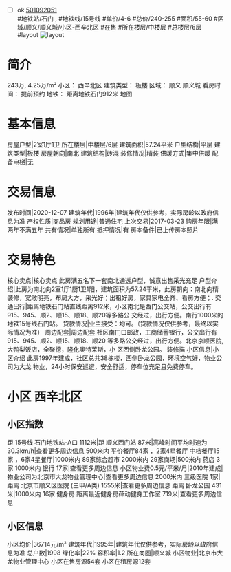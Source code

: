 - [ ] ok [501092051](https://bj.5i5j.com/ershoufang/501092051.html)  
 #地铁站/石门 ,  #地铁线/15号线
#单价/4-6 #总价/240-255 #面积/55-60   #区域/顺义/顺义城/小区-西辛北区 #在售 #所在楼层/中楼层 #总楼层/6层 #layout 
![layout](http://image2a.5i5j.com/bdir/layout/821d15620ea5435596f068880a808581.jpg_P5.jpg) 
# 简介 
 243万,  4.25万/m² 
小区： 西辛北区
建筑类型： 板楼
区域： 顺义 顺义城
看房时间： 提前预约
地铁： 距离地铁石门912米 地图
# 基本信息 
 房屋户型|2室1厅1卫
所在楼层|中楼层/6层
建筑面积|57.24平米
户型结构|平层
建筑类型|板楼
房屋朝向|南北
建筑结构|砖混
装修情况|精装
供暖方式|集中供暖
配备电梯|无
# 交易信息 
 发布时间|2020-12-07
建筑年代|1996年|建筑年代仅供参考，实际房龄以政府信息为准
产权性质|商品房
规划用途|普通住宅
上次交易|2017-03-23
购房年限|满两年不满五年
共有情况|单独所有
抵押情况|有
房本备件|已上传房本照片
# 交易特色 
 核心卖点|核心卖点 此房满五名下一套南北通透户型，诚意出售采光充足
户型介绍|此房为南北向2室1厅1厨1卫1阳，建筑面积为57.24平米，此房朝向：南北向精装修，宽敞明亮，布局大方，采光好；出租好房，家具家电全齐、看房方便；.
交通出行|距离地铁石门站直线距离912米，小区南北是西门公交站，公交出行有915、945、顺2、顺15、顺18、顺20等多路公 交经过，出行方便。南行1000米的地铁15号线石门站。
贷款情况|业主接受：均可。（贷款情况仅供参考，最终以实际情况为准）
周边配套|周边配套 社区南门口邮政，工商储蓄银行，公交出行有915、945、顺2、顺15、顺18、顺20 等多路公交经过，出行方便。北京京顺医院,大鸭梨饭店，全聚德，隆化奥特莱斯，小 区西侧卧龙公园。 装修描
小区信息|小区介绍 此房1997年建成，社区总共38栋楼，西侧卧龙公园，环境空气好，物业公司为大龙 物业，24小时保安巡逻，安全舒适，停车位充足且免费停车。
# 小区 西辛北区
## 小区指数 
 距 15号线 石门地铁站-A口 1112米|距 顺义西门站 87米|高峰时间平均时速为30.3km/h|查看更多周边信息
500米内 平价餐厅84家 ，2家4星餐厅
中档餐厅15家 ，6家4星餐厅|1000米内 89家综合超市
2000米内 29家商场|500米内 药店 3家
1000米内 银行 17家|查看更多周边信息
小区物业费0.5元/平米/月|2010年建成|物业公司为北京市大龙物业管理中心|查看更多周边信息
2000米内 三级医院 1家|距离 北京市顺义区医院 (三甲/A类) 1555米|查看更多周边信息
距离 卧龙公园 431米|1000米内 16家 健身房
距离最近健身房葎动健身工作室 719米|查看更多周边信息
## 小区信息 
 小区均价|36714元/m²
建筑年代|1995年|建筑年代仅供参考，实际房龄以政府信息为准
总户数|1998
绿化率|22%
容积率|1.2
所在商圈|顺义城
小区物业|北京市大龙物业管理中心
小区在售房源54套
小区在租房源12套

